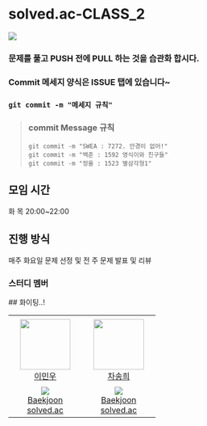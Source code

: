 # solved.ac-CLASS_2 
<img src="https://img.shields.io/badge/java-007396?style=for-the-badge&logo=JAVA&logoColor=white"> </br>

### 문제를 풀고 PUSH 전에 PULL 하는 것을 습관화 합시다.
### Commit 메세지 양식은 ISSUE 탭에 있습니다~
### `git commit -m "메세지 규칙"`
> ### commit Message 규칙
>`git commit -m "SWEA : 7272. 안경이 없어!"`</br>
>`git commit -m "백준 : 1592 영식이와 친구들"`</br>
>`git commit -m "정올 : 1523 별삼각형1"`

## 모임 시간
화 목 20:00~22:00<br>
## 진행 방식
매주 화요일 문제 선정 및 전 주 문제 발표 및 리뷰

### 스터디 멤버
<table>
    <tr height="140px">
        <td align="center" width="130px">
            <a href="https://github.com/minwoo9629"><img height="100px" width="100px" src=""/></a>
            <br />
            <a href="https://github.com/minwoo9629">이민우</a>
        </td>
        <td align="center" width="130px">
            <a href="https://github.com/chasonghui"><img height="100px" width="100px" src=""/></a>
            <br />
            <a href="https://github.com/chasonghui">차송희</a>
        </td>
    </tr>
    <tr height="50px">
        <td align="center">
            <img src="http://mazassumnida.wtf/api/mini/generate_badge?boj=minwoo9629" />
            <br />
            <a href="https://www.acmicpc.net/user/minwoo9629">Baekjoon</a>
            <br />
            <a href="https://solved.ac/profile/minwoo9629">solved.ac</a>
        </td>
        <td align="center">
            <img src="http://mazassumnida.wtf/api/mini/generate_badge?boj=chasonghui" />
            <br />
            <a href="https://www.acmicpc.net/user/chasonghui">Baekjoon</a>
            <br />
            <a href="https://solved.ac/profile/chasonghui">solved.ac</a>
        </td>
    </tr>
## 화이팅..!
